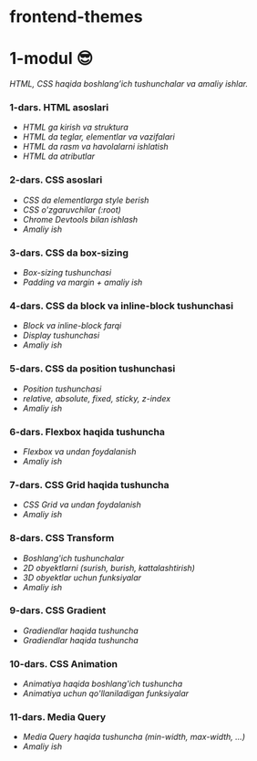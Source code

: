 # frontend-themes

# 1-modul 😎

*HTML, CSS haqida boshlang’ich tushunchalar va amaliy ishlar.*

### 1-dars. HTML asoslari
* _HTML ga kirish va struktura_
* _HTML da teglar, elementlar va vazifalari_
* _HTML da rasm va havolalarni ishlatish_
* _HTML da atributlar_

### 2-dars. CSS asoslari
* _CSS da elementlarga style berish_
* _CSS o'zgaruvchilar (:root)_
* _Chrome Devtools bilan ishlash_
* _Amaliy ish_

### 3-dars. CSS da box-sizing
* _Box-sizing tushunchasi_
* _Padding va margin + amaliy ish_

### 4-dars. CSS da block va inline-block tushunchasi
* _Block va inline-block farqi_
* _Display tushunchasi_
* _Amaliy ish_

### 5-dars. CSS da position tushunchasi
* _Position tushunchasi_
* _relative, absolute, fixed, sticky, z-index_
* _Amaliy ish_

### 6-dars. Flexbox haqida tushuncha
* _Flexbox va undan foydalanish_
* _Amaliy ish_

### 7-dars. CSS Grid haqida tushuncha
* _CSS Grid va undan foydalanish_
* _Amaliy ish_

### 8-dars. CSS Transform
* _Boshlang'ich tushunchalar_
* _2D obyektlarni (surish, burish, kattalashtirish)_
* _3D obyektlar uchun funksiyalar_
* _Amaliy ish_

### 9-dars. CSS Gradient
* _Gradiendlar haqida tushuncha_
* _Gradiendlar haqida tushuncha_

### 10-dars. CSS Animation
* _Animatiya haqida boshlang'ich tushuncha_
* _Animatiya uchun qo'llaniladigan funksiyalar_

### 11-dars. Media Query
* _Media Query haqida tushuncha (min-width, max-width, ...)_
* _Amaliy ish_
